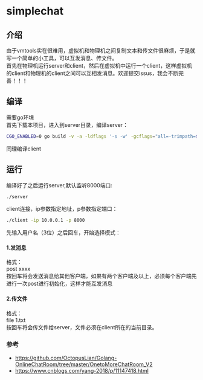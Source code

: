 # simplechat
## 介绍
由于vmtools实在很难用，虚拟机和物理机之间复制文本和传文件很麻烦，于是就写一个简单的小工具，可以互发消息、传文件。   
首先在物理机运行server和client，然后在虚拟机中运行一个client，这样虚拟机的client和物理机的client之间可以互相发消息。欢迎提交issus，我会不断完善！！！  

## 编译
需要go环境  
首先下载本项目，进入到server目录，编译server：
```bash
CGO_ENABLED=0 go build -v -a -ldflags '-s -w' -gcflags="all=-trimpath=${PWD}" -asmflags="all=-trimpath=${PWD}" -o ./server server.go
```
同理编译client
## 运行
编译好了之后运行server,默认监听8000端口:
```bash
./server
```

client连接，ip参数指定地址，p参数指定端口：
```bash
./client -ip 10.0.0.1 -p 8000
```
先输入用户名（3位）之后回车，开始选择模式：
#### 1.发消息
格式：  
post xxxx  
按回车将会发送消息给其他客户端，如果有两个客户端及以上，必须每个客户端先进行一次post进行初始化，这样才能互发消息  

#### 2.传文件
格式：  
file 1.txt  
按回车将会传文件给server，文件必须在client所在的当前目录。  

### 参考
- https://github.com/OctopusLian/Golang-OnlineChatRoom/tree/master/OnetoMoreChatRoom_V2
- https://www.cnblogs.com/yang-2018/p/11147418.html

